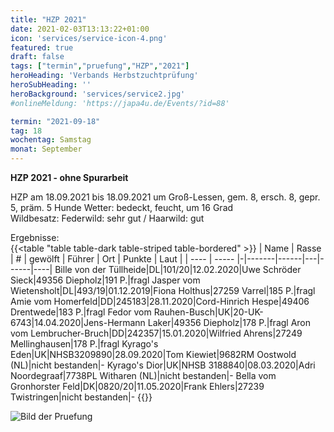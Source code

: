 ```yaml
---
title: "HZP 2021"
date: 2021-02-03T13:13:22+01:00
icon: 'services/service-icon-4.png'
featured: true
draft: false
tags: ["termin","pruefung","HZP","2021"]
heroHeading: 'Verbands Herbstzuchtprüfung'
heroSubHeading: ''
heroBackground: 'services/service2.jpg'
#onlineMeldung: 'https://japa4u.de/Events/?id=88'

termin: "2021-09-18"
tag: 18
wochentag: Samstag
monat: September
---
```


**HZP 2021 - ohne Spurarbeit**

HZP am 18.09.2021 bis 18.09.2021 um Groß-Lessen, gem. 8, ersch. 8, gepr. 5, präm. 5 Hunde
Wetter: bedeckt, feucht, um 16 Grad  
Wildbesatz: Federwild: sehr gut / Haarwild: gut

Ergebnisse:  
{{<table "table table-dark table-striped table-bordered" >}}
  | Name | Rasse | # | gewölft | Führer | Ort | Punkte | Laut |
  | ---- | ----- |-|-------|------|---|------|----|
  Bille von der Tüllheide|DL|101/20|12.02.2020|Uwe Schröder Sieck|49356 Diepholz|191 P.|fragl
  Jasper vom Wietensholt|DL|493/19|01.12.2019|Fiona Holthus|27259 Varrel|185 P.|fragl
  Amie vom Homerfeld|DD|245183|28.11.2020|Cord-Hinrich Hespe|49406 Drentwede|183 P.|fragl
  Fedor vom Rauhen-Busch|UK|20-UK-6743|14.04.2020|Jens-Hermann Laker|49356 Diepholz|178 P.|fragl
  Aron vom Lembrucher-Bruch|DD|242357|15.01.2020|Wilfried Ahrens|27249 Mellinghausen|178 P.|fragl
  Kyrago's Eden|UK|NHSB3209890|28.09.2020|Tom Kiewiet|9682RM Oostwold (NL)|nicht bestanden|-
  Kyrago's Dior|UK|NHSB 3188840|08.03.2020|Adri Noordegraaf|7738PL Witharen (NL)|nicht bestanden|-
  Bella vom Gronhorster Feld|DK|0820/20|11.05.2020|Frank Ehlers|27239 Twistringen|nicht bestanden|-
{{</table>}}


 ![Bild der Pruefung](/images/pruefungen/hzp2021.jpg)

